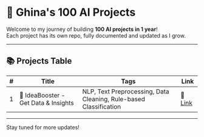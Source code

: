 # 💯 Ghina's 100 AI Projects

Welcome to my journey of building **100 AI projects in 1 year**!  
Each project has its own repo, fully documented and updated as I grow.

---

## 📚 Projects Table

| # | Title | Tags | Link |
|---|-------|------|------|
| 1 | 🧠 IdeaBooster - Get Data & Insights | NLP, Text Preprocessing, Data Cleaning, Rule-based Classification | 📎 [Link](https://github.com/Ghina-codes/01-get-data-Ideabooster.git) |





---

Stay tuned for more updates!
